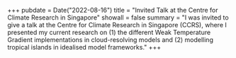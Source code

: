 +++
pubdate = Date("2022-08-16")
title = "Invited Talk at the Centre for Climate Research in Singapore" 
showall = false
summary = "I was invited to give a talk at the Centre for Climate Research in Singapore (CCRS), where I presented my current research on (1) the different Weak Temperature Gradient implementations in cloud-resolving models and (2) modelling tropical islands in idealised model frameworks."
+++
